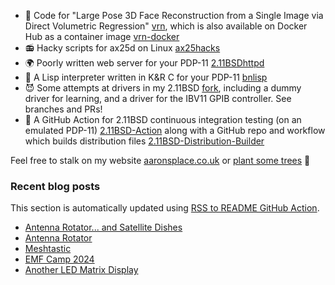 - 🤡 Code for "Large Pose 3D Face Reconstruction from a Single Image
  via Direct Volumetric Regression"
  [vrn](https://github.com/AaronJackson/vrn), which is also available
  on Docker Hub as a container image
  [vrn-docker](https://github.com/AaronJackson/vrn-docker)
- 📻 Hacky scripts for ax25d on Linux
  [ax25hacks](https://github.com/AaronJackson/ax25hacks)
- 🌍 Poorly written web server for your PDP-11
  [2.11BSDhttpd](https://github.com/AaronJackson/2.11BSDhttpd)
- 🐍 A Lisp interpreter written in K&R C for your PDP-11
  [bnlisp](https://github.com/AaronJackson/bnlisp)
- 😈 Some attempts at drivers in my 2.11BSD
  [fork](https://github.com/AaronJackson/2.11BSD), including a dummy
  driver for learning, and a driver for the IBV11 GPIB controller. See
  branches and PRs!
- 🤖 A GitHub Action for 2.11BSD continuous integration testing (on an
  emulated PDP-11)
  [2.11BSD-Action](https://github.com/AaronJackson/2.11BSD-Action) along 
  with a GitHub repo and workflow which builds distribution files
  [2.11BSD-Distribution-Builder](https://github.com/AaronJackson/2.11BSD-Distribution-Builder)

Feel free to stalk on my website
[aaronsplace.co.uk](http://aaronsplace.co.uk)
or [plant some trees](https://ecologi.com/aaronjackson?r=60ba3335dc24a022bb3f46dc) 🌳


### Recent blog posts

This section is automatically updated using [RSS to README GitHub Action](https://github.com/JasonEtco/rss-to-readme).

<!--START_SECTION:feed-->
* [Antenna Rotator... and Satellite Dishes](http:&#x2F;&#x2F;aaronsplace.co.uk&#x2F;blog&#x2F;2024-10-18-antenna-rotator.html)
* [Antenna Rotator](http:&#x2F;&#x2F;aaronsplace.co.uk&#x2F;blog&#x2F;2024-10-07-antenna-rotator.html)
* [Meshtastic](http:&#x2F;&#x2F;aaronsplace.co.uk&#x2F;blog&#x2F;2024-09-19-lora-meshtastic.html)
* [EMF Camp 2024](http:&#x2F;&#x2F;aaronsplace.co.uk&#x2F;blog&#x2F;2024-06-03-emf-camp-2024.html)
* [Another LED Matrix Display](http:&#x2F;&#x2F;aaronsplace.co.uk&#x2F;blog&#x2F;2024-05-26-laser-display.html)
<!--END_SECTION:feed-->
